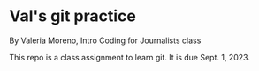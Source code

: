 # Val's git practice

By Valeria Moreno, Intro Coding for Journalists class

This repo is a class assignment to learn git. It is due Sept. 1, 2023.